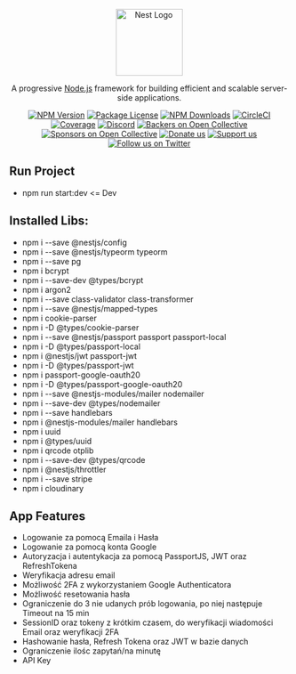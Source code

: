 <p align="center">
  <a href="http://nestjs.com/" target="blank"><img src="https://nestjs.com/img/logo-small.svg" width="120" alt="Nest Logo" /></a>
</p>

[circleci-image]: https://img.shields.io/circleci/build/github/nestjs/nest/master?token=abc123def456
[circleci-url]: https://circleci.com/gh/nestjs/nest

  <p align="center">A progressive <a href="http://nodejs.org" target="_blank">Node.js</a> framework for building efficient and scalable server-side applications.</p>
    <p align="center">
<a href="https://www.npmjs.com/~nestjscore" target="_blank"><img src="https://img.shields.io/npm/v/@nestjs/core.svg" alt="NPM Version" /></a>
<a href="https://www.npmjs.com/~nestjscore" target="_blank"><img src="https://img.shields.io/npm/l/@nestjs/core.svg" alt="Package License" /></a>
<a href="https://www.npmjs.com/~nestjscore" target="_blank"><img src="https://img.shields.io/npm/dm/@nestjs/common.svg" alt="NPM Downloads" /></a>
<a href="https://circleci.com/gh/nestjs/nest" target="_blank"><img src="https://img.shields.io/circleci/build/github/nestjs/nest/master" alt="CircleCI" /></a>
<a href="https://coveralls.io/github/nestjs/nest?branch=master" target="_blank"><img src="https://coveralls.io/repos/github/nestjs/nest/badge.svg?branch=master#9" alt="Coverage" /></a>
<a href="https://discord.gg/G7Qnnhy" target="_blank"><img src="https://img.shields.io/badge/discord-online-brightgreen.svg" alt="Discord"/></a>
<a href="https://opencollective.com/nest#backer" target="_blank"><img src="https://opencollective.com/nest/backers/badge.svg" alt="Backers on Open Collective" /></a>
<a href="https://opencollective.com/nest#sponsor" target="_blank"><img src="https://opencollective.com/nest/sponsors/badge.svg" alt="Sponsors on Open Collective" /></a>
  <a href="https://paypal.me/kamilmysliwiec" target="_blank"><img src="https://img.shields.io/badge/Donate-PayPal-ff3f59.svg" alt="Donate us"/></a>
    <a href="https://opencollective.com/nest#sponsor"  target="_blank"><img src="https://img.shields.io/badge/Support%20us-Open%20Collective-41B883.svg" alt="Support us"></a>
  <a href="https://twitter.com/nestframework" target="_blank"><img src="https://img.shields.io/twitter/follow/nestframework.svg?style=social&label=Follow" alt="Follow us on Twitter"></a>
</p>
 
## Run Project
- npm run start:dev <= Dev 

## Installed Libs:
- npm i --save @nestjs/config
- npm i --save @nestjs/typeorm typeorm
- npm i --save pg
- npm i bcrypt
- npm i --save-dev @types/bcrypt
- npm i argon2
- npm i --save class-validator class-transformer
- npm i --save @nestjs/mapped-types
- npm i cookie-parser
- npm i -D @types/cookie-parser
- npm i --save @nestjs/passport passport passport-local
- npm i -D @types/passport-local
- npm i @nestjs/jwt passport-jwt
- npm i -D @types/passport-jwt
- npm i passport-google-oauth20
- npm i -D @types/passport-google-oauth20
- npm i --save @nestjs-modules/mailer nodemailer
- npm i --save-dev @types/nodemailer
- npm i --save handlebars
- npm i @nestjs-modules/mailer handlebars
- npm i uuid
- npm i @types/uuid
- npm i qrcode otplib
- npm i --save-dev @types/qrcode
- npm i @nestjs/throttler
- npm i --save stripe
- npm i cloudinary

## App Features
- Logowanie za pomocą Emaila i Hasła
- Logowanie za pomocą konta Google
- Autoryzacja i autentykacja za pomocą PassportJS, JWT oraz RefreshTokena
- Weryfikacja adresu email
- Możliwość 2FA z wykorzystaniem Google Authenticatora
- Możliwość resetowania hasła
- Ograniczenie do 3 nie udanych prób logowania, po niej następuje Timeout na 15 min
- SessionID oraz tokeny z krótkim czasem, do weryfikacji wiadomości Email oraz weryfikacji 2FA
- Hashowanie hasła, Refresh Tokena oraz JWT w bazie danych
- Ograniczenie ilośc zapytań/na minutę
- API Key

